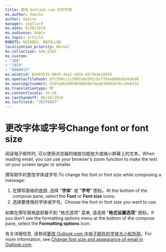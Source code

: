 ```yaml
---
title: 更改 Outlook.com 中的字体
ms.author: daeite
author: daeite
manager: joallard
ms.date: 6/20/2019
ms.audience: Admin
ms.topic: article
ROBOTS: NOINDEX, NOFOLLOW
localization_priority: Normal
ms.collection: Adm_O365
ms.custom:
- "268"
- "1919"
- "8000013"
ms.assetid: 824035f6-90d3-4ea2-a92b-6b73b4ec0076
ms.openlocfilehash: bfc598cc1c5d07a9e591cbcff6ee0006db49abd8
ms.sourcegitcommit: 5fb7a4b28859690020efdea630d03e70cc0e6334
ms.translationtype: MT
ms.contentlocale: zh-CN
ms.lasthandoff: 06/28/2019
ms.locfileid: "35376427"
---
```

# <a name="change-font-or-font-size"></a><span data-ttu-id="a31b3-102">更改字体或字号</span><span class="sxs-lookup"><span data-stu-id="a31b3-102">Change font or font size</span></span>

<span data-ttu-id="a31b3-103">阅读电子邮件时, 可以使用浏览器的缩放功能放大或缩小屏幕上的文本。</span><span class="sxs-lookup"><span data-stu-id="a31b3-103">When reading email, you can use your browser's zoom function to make the text on your screen larger or smaller.</span></span>
  
<span data-ttu-id="a31b3-104">撰写邮件时更改字体或字号:</span><span class="sxs-lookup"><span data-stu-id="a31b3-104">To change the font or font size while composing a message:</span></span>
  
1. <span data-ttu-id="a31b3-105">在撰写窗格的底部, 选择 "**字体**" 或 "**字号**" 图标。</span><span class="sxs-lookup"><span data-stu-id="a31b3-105">At the bottom of the compose pane, select the **Font** or **Font size** icons.</span></span>
2. <span data-ttu-id="a31b3-106">选择要使用的字体或字号。</span><span class="sxs-lookup"><span data-stu-id="a31b3-106">Choose the font or font size you want to use.</span></span>

<span data-ttu-id="a31b3-107">如果在撰写窗格底部看不到 "格式选项" 菜单, 请选择 "**格式设置选项**" 图标。</span><span class="sxs-lookup"><span data-stu-id="a31b3-107">If you don't see the formatting options menu at the bottom of the compose pane, select the **Formatting options** icon.</span></span>
  
<span data-ttu-id="a31b3-108">有关详细信息, 请参阅[更改 Outlook.com 中电子邮件的字体大小和外观](https://support.office.com/article/0b4eb323-23fc-4d5d-adbf-cae14c9c0386?wt.mc_id=Office_Outlook_com_Alchemy)。</span><span class="sxs-lookup"><span data-stu-id="a31b3-108">For more information, see [Change font size and appearance of email in Outlook.com](https://support.office.com/article/0b4eb323-23fc-4d5d-adbf-cae14c9c0386?wt.mc_id=Office_Outlook_com_Alchemy).</span></span>